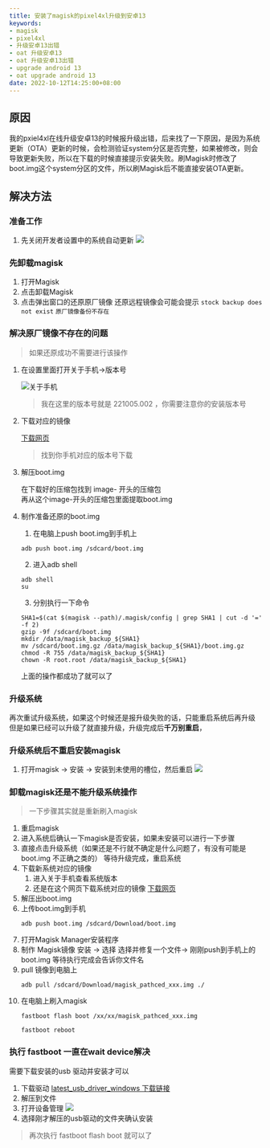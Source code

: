 ```yaml
---
title: 安装了magisk的pixel4xl升级到安卓13
keywords:
- magisk 
- pixel4xl
- 升级安卓13出错
- oat 升级安卓13
- oat 升级安卓13出错
- upgrade android 13
- oat upgrade android 13
date: 2022-10-12T14:25:00+08:00
---
```

## 原因
我的pxiel4xl在线升级安卓13的时候报升级出错，后来找了一下原因，是因为系统更新（OTA）更新的时候，会检测验证system分区是否完整，如果被修改，则会导致更新失败，所以在下载的时候直接提示安装失败。刷Magisk时修改了boot.img这个system分区的文件，所以刷Magisk后不能直接安装OTA更新。

## 解决方法
### 准备工作
1. 先关闭开发者设置中的系统自动更新
    ![](/images/pixel-4xl-devlper-settings-xxxxxxx.png)
### 先卸载magisk
1. 打开Magisk
2. 点击卸载Magisk
3. 点击弹出窗口的还原原厂镜像
    还原远程镜像会可能会提示 `stock backup does not exist` `原厂镜像备份不存在`
### 解决原厂镜像不存在的问题
> 如果还原成功不需要进行该操作    
1. 在设置里面打开关于手机->版本号

    ![关于手机](/images/pixel-4xl-about-device.jpg)
    > 我在这里的版本号就是 221005.002 ，你需要注意你的安装版本号
2. 下载对应的镜像

   [下载网页](https://developers.google.com/android/images#coral)
   > 找到你手机对应的版本号下载
3. 解压boot.img
    
    在下载好的压缩包找到 image- 开头的压缩包<br/>
    再从这个image-开头的压缩包里面提取boot.img
4. 制作准备还原的boot.img
    1. 在电脑上push boot.img到手机上
    ```shell
    adb push boot.img /sdcard/boot.img
    ```
    2. 进入adb shell
    ```shell
    adb shell
    su
    ```
    3. 分别执行一下命令
    ```shell
    SHA1=$(cat $(magisk --path)/.magisk/config | grep SHA1 | cut -d '=' -f 2)
    gzip -9f /sdcard/boot.img
    mkdir /data/magisk_backup_${SHA1}
    mv /sdcard/boot.img.gz /data/magisk_backup_${SHA1}/boot.img.gz
    chmod -R 755 /data/magisk_backup_${SHA1}
    chown -R root.root /data/magisk_backup_${SHA1}
    ```
    上面的操作都成功了就可以了
### 升级系统
再次重试升级系统，如果这个时候还是报升级失败的话，只能重启系统后再升级
但是如果已经可以升级了就直接升级，升级完成后**千万别重启**，
### 升级系统后不重启安装magisk
1. 打开magisk -> 安装 -> 安装到未使用的槽位，然后重启
![](/images/magisk-install-xxxx.jpg)

### 卸载magisk还是不能升级系统操作
> 一下步骤其实就是重新刷入magisk
1. 重启magisk
2. 进入系统后确认一下magisk是否安装，如果未安装可以进行一下步骤
3. 直接点击升级系统（如果还是不行就不确定是什么问题了，有没有可能是boot.img 不正确之类的）
    等待升级完成，重启系统
4. 下载新系统对应的镜像
   1. 进入关于手机查看系统版本
   2. 还是在这个网页下载系统对应的镜像
   [下载网页](https://developers.google.com/android/images#coral)
5. 解压出boot.img
6. 上传boot.img到手机
   ```shell
   adb push boot.img /sdcard/Download/boot.img
   ```
7. 打开Magisk Manager安装程序
8. 制作 Magisk镜像
    安装 -> 选择 选择并修复一个文件-> 刚刚push到手机上的boot.img
    等待执行完成会告诉你文件名
9. pull 镜像到电脑上
    ```shell
    adb pull /sdcard/Download/magisk_pathced_xxx.img ./
    ```
10. 在电脑上刷入magisk
    ```shell
    fastboot flash boot /xx/xx/magisk_pathced_xxx.img
    ```
    ```shell
    fastboot reboot
    ```
### 执行 fastboot 一直在wait device解决
需要下载安装的usb 驱动并安装才可以
1. 下载驱动
[latest_usb_driver_windows 下载链接](https://dl-ssl.google.com/android/repository/latest_usb_driver_windows.zip)
2. 解压到文件
3. 打开设备管理
![](/images/2022-10-13_11-00-27.png)
4. 选择刚才解压的usb驱动的文件夹确认安装
> 再次执行 fastboot flash boot 就可以了